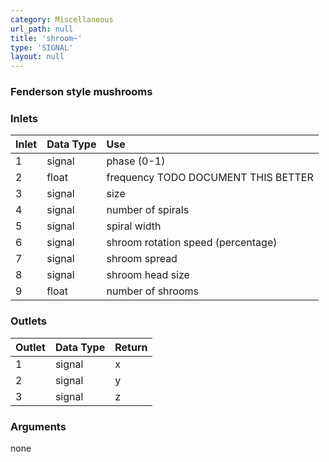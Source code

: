 ```yaml
---
category: Miscellaneous
url_path: null
title: 'shroom~'
type: 'SIGNAL'
layout: null
---
```


### Fenderson style mushrooms

### Inlets

| Inlet | Data Type | Use         |
|:------|:----------|:------------|
| 1     | signal    | phase (0-1) |
| 2     | float     | frequency TODO DOCUMENT THIS BETTER |
| 3     | signal    | size  |
| 4     | signal    | number of spirals |
| 5     | signal    | spiral width |
| 6     | signal    | shroom rotation speed (percentage) |
| 7     | signal    | shroom spread |
| 8     | signal    | shroom head size |
| 9     | float     | number of shrooms |

### Outlets

| Outlet | Data Type | Return |
|:-------|:----------|:-------|
| 1      | signal    | x      |
| 2      | signal    | y      |
| 3      | signal    | z      |

### Arguments

none
